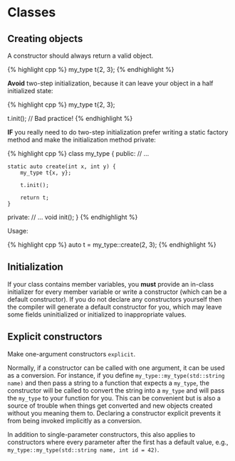 # Classes

## Creating objects

A constructor should always return a valid object.

{% highlight cpp %}
my_type t{2, 3};
{% endhighlight %}

**Avoid** two-step initialization, because it can leave your object in a half initialized state:

{% highlight cpp %}
my_type t{2, 3};

t.init(); // Bad practice!
{% endhighlight %}

**IF** you really need to do two-step initialization prefer writing a static factory method and make the initialization method private:

{% highlight cpp %}
class my_type {
public:
    // ...

    static auto create(int x, int y) {
        my_type t{x, y};

        t.init();

        return t;
    }
private:
    // ...
    void init();
}
{% endhighlight %}

Usage:

{% highlight cpp %}
auto t = my_type::create(2, 3);
{% endhighlight %}

## Initialization

If your class contains member variables, you **must** provide an in-class initializer for every member variable or write a constructor (which can be a default constructor). If you do not declare any constructors yourself then the compiler will generate a default constructor for you, which may leave some fields uninitialized or initialized to inappropriate values.

## Explicit constructors

Make one-argument constructors ``explicit``.

Normally, if a constructor can be called with one argument, it can be used as a conversion. For instance, if you define ``my_type::my_type(std::string name)`` and then pass a string to a function that expects a ``my_type``, the constructor will be called to convert the string into a ``my_type`` and will pass the ``my_type`` to your function for you. This can be convenient but is also a source of trouble when things get converted and new objects created without you meaning them to. Declaring a constructor explicit prevents it from being invoked implicitly as a conversion.

In addition to single-parameter constructors, this also applies to constructors where every parameter after the first has a default value, e.g., ``my_type::my_type(std::string name, int id = 42)``.
